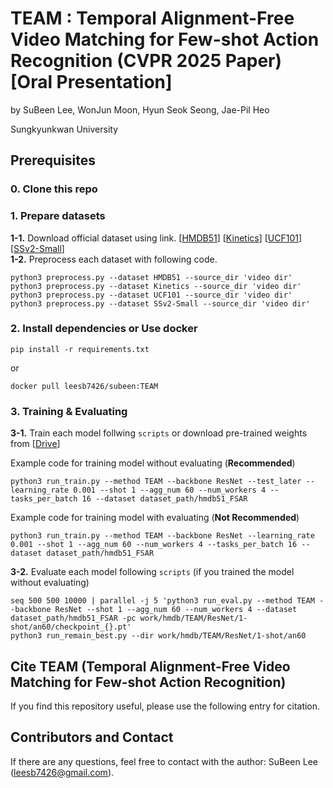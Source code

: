 # TEAM : Temporal Alignment-Free Video Matching for Few-shot Action Recognition (CVPR 2025 Paper) [Oral Presentation]
by 
SuBeen Lee, WonJun Moon, Hyun Seok Seong, Jae-Pil Heo

Sungkyunkwan University

<!-- [[Arxiv]()] [[Paper]()] -->

## Prerequisites
### 0. Clone this repo

### 1. Prepare datasets
<b>1-1.</b> Download official dataset using link. [[HMDB51](https://serre-lab.clps.brown.edu/resource/hmdb-a-large-human-motion-database/#Downloads)]
[[Kinetics](https://github.com/Showmax/kinetics-downloader)]
[[UCF101](https://www.crcv.ucf.edu/data/UCF101.php)]
[[SSv2-Small](https://www.qualcomm.com/developer/software/something-something-v-2-dataset)]  
<b>1-2.</b> Preprocess each dataset with following code.
```
python3 preprocess.py --dataset HMDB51 --source_dir 'video dir'
python3 preprocess.py --dataset Kinetics --source_dir 'video dir'
python3 preprocess.py --dataset UCF101 --source_dir 'video dir'
python3 preprocess.py --dataset SSv2-Small --source_dir 'video dir'
```

### 2. Install dependencies or Use docker
```
pip install -r requirements.txt
```
or   
```
docker pull leesb7426/subeen:TEAM
```

### 3. Training & Evaluating
<b>3-1.</b> Train each model follwing `scripts` or download pre-trained weights from [[Drive](https://serre-lab.clps.brown.edu/resource/hmdb-a-large-human-motion-database/#Downloads)]  

Example code for training model without evaluating (<b>Recommended</b>)
```
python3 run_train.py --method TEAM --backbone ResNet --test_later --learning_rate 0.001 --shot 1 --agg_num 60 --num_workers 4 --tasks_per_batch 16 --dataset dataset_path/hmdb51_FSAR
```
Example code for training model with evaluating (<b>Not Recommended</b>)
```
python3 run_train.py --method TEAM --backbone ResNet --learning_rate 0.001 --shot 1 --agg_num 60 --num_workers 4 --tasks_per_batch 16 --dataset dataset_path/hmdb51_FSAR
```

<b>3-2.</b> Evaluate each model following `scripts` (if you trained the model without evaluating)
```
seq 500 500 10000 | parallel -j 5 'python3 run_eval.py --method TEAM --backbone ResNet --shot 1 --agg_num 60 --num_workers 4 --dataset dataset_path/hmdb51_FSAR -pc work/hmdb/TEAM/ResNet/1-shot/an60/checkpoint_{}.pt'
python3 run_remain_best.py --dir work/hmdb/TEAM/ResNet/1-shot/an60
```



##  Cite TEAM (Temporal Alignment-Free Video Matching for Few-shot Action Recognition)

If you find this repository useful, please use the following entry for citation.
<!-- ```
@inproceedings{moon2023query,
  title={Query-dependent video representation for moment retrieval and highlight detection},
  author={Moon, WonJun and Hyun, Sangeek and Park, SangUk and Park, Dongchan and Heo, Jae-Pil},
  booktitle={Proceedings of the IEEE/CVF Conference on Computer Vision and Pattern Recognition},
  pages={23023--23033},
  year={2023}
}
``` -->

## Contributors and Contact

If there are any questions, feel free to contact with the author: SuBeen Lee (leesb7426@gmail.com).